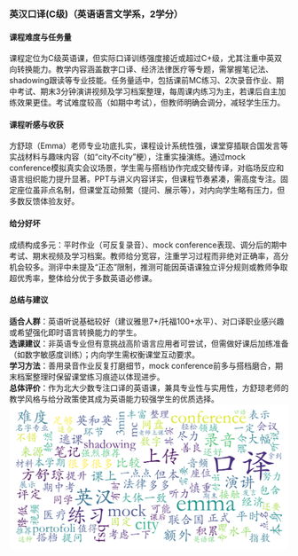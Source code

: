 ### 英汉口译(C级)（英语语言文学系，2学分）

#### 课程难度与任务量  
课程定位为C级英语课，但实际口译训练强度接近或超过C+级，尤其注重中英双向转换能力。教学内容涵盖数字口译、经济法律医疗等专题，需掌握笔记法、shadowing跟读等专业技能。任务量适中，包括课前MC练习、2次录音作业、期中考试、期末3分钟演讲视频及学习档案整理，每周课内练习为主，若课后自主加练效果更佳。考试难度较高（如期中考试），但教师明确会调分，减轻学生压力。

#### 课程听感与收获  
方舒琼（Emma）老师专业功底扎实，课程设计系统性强，课堂穿插联合国发言等实战材料与趣味内容（如“city不city”梗），注重实操演练。通过mock conference模拟真实会议场景，学生需与搭档协作完成交替传译，对临场反应和语言组织能力提升显著。PPT与讲义内容详实，但课程节奏紧凑，需高度专注。固定座位虽非点名制，但课堂互动频繁（提问、展示等），对内向学生略有压力，但多数反馈体验友好。

#### 给分好坏  
成绩构成多元：平时作业（可反复录音）、mock conference表现、调分后的期中考试、期末视频及学习档案。教师给分宽容，注重学习过程而非绝对正确率，高分机会较多。测评中未提及“正态”限制，推测可能因英语课独立评分规则或教师争取超优秀率，整体给分优于多数英语必修课。

#### 总结与建议  
**适合人群**：英语听说基础较好（建议雅思7+/托福100+水平）、对口译职业感兴趣或希望强化即时语言转换能力的学生。  
**选课建议**：非英语专业但有意挑战高阶语言应用者可尝试，但需做好课后加练准备（如数字敏感度训练）；内向学生需权衡课堂互动要求。  
**学习方法**：善用录音作业反复打磨细节，mock conference前多与搭档磨合，期末档案整理时保留课堂练习痕迹以体现进步。  
**总体评价**：作为北大少数专注口译的英语课，兼具专业性与实用性，方舒琼老师的教学风格与给分政策使其成为英语能力较强学生的优质选择。
![wordcloud](wordcloud.png)
